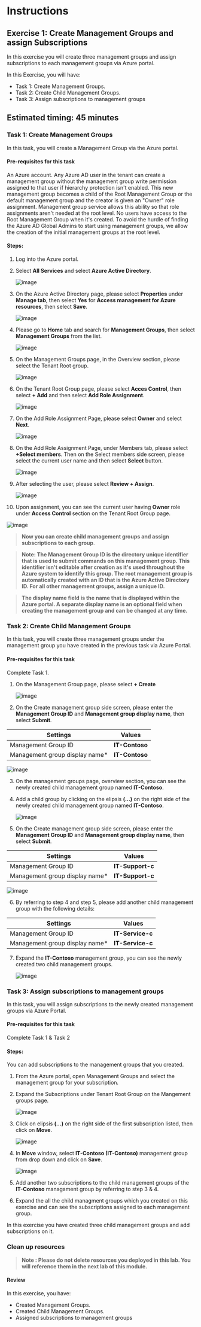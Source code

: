 # Instructions

## Exercise 1: Create Management Groups and assign Subscriptions

In this exercise you will create three management groups and assign subscriptions to each management groups via Azure portal.

In this Exercise, you will have:

+ Task 1: Create Management Groups.
+ Task 2: Create Child Management Groups.
+ Task 3: Assign subscriptions to management groups

## Estimated timing: 45 minutes

### Task 1: Create Management Groups

In this task, you will create a Management Group via the Azure portal.

#### Pre-requisites for this task

An Azure account. Any Azure AD user in the tenant can create a management group without the management group write permission assigned to that user if hierarchy protection isn't enabled. This new management group becomes a child of the Root Management Group or the default management group and the creator is given an "Owner" role assignment. Management group service allows this ability so that role assignments aren't needed at the root level. No users have access to the Root Management Group when it's created. To avoid the hurdle of finding the Azure AD Global Admins to start using management groups, we allow the creation of the initial management groups at the root level.

#### Steps:

1. Log into the Azure portal.

2. Select **All Services** and select **Azure Active Directory**.

   ![image](../media/man1a.png)

3. On the Azure Active Directory page, please select **Properties** under **Manage tab**, then select **Yes** for **Access management for Azure resources**, then select **Save**. 

   ![image](../media/man2a.png)

4. Please go to **Home** tab and search for **Management Groups**, then select **Management Groups** from the list.

   ![image](../media/man3.png)

5. On the Management Groups page, in the Overview section, please select the Tenant Root group.

   ![image](../media/man4.png)

6. On the Tenant Root Group page, please select **Acces Control**, then select **+ Add** and then select **Add Role Assignment**.

   ![image](../media/man5.png)

7. On the Add Role Assignment Page, please select **Owner** and select **Next**.

   ![image](../media/man6.png)

8. On the Add Role Assignment Page, under Members tab, please select **+Select members**. Then on the Select members side screen, please select the current user name and then select **Select** button.

   ![image](../media/man7.png)

9. After selecting the user, please select **Review + Assign**.

   ![image](../media/man8.png)

10. Upon assignment, you can see the current user having **Owner** role under **Access Control** section on the Tenant Root Group page. 

   ![image](../media/man9b.png)

>**Now you can create child management groups and assign subscriptions to each group**.

>**Note: The Management Group ID is the directory unique identifier that is used to submit commands on this management group. This identifier isn't editable after creation as it's used throughout the Azure system to identify this group. The root management group is automatically created with an ID that is the Azure Active Directory ID. For all other management groups, assign a unique ID.**

>**The display name field is the name that is displayed within the Azure portal. A separate display name is an optional field when creating the management group and can be changed at any time.**


### Task 2: Create Child Management Groups

In this task, you will create three management groups under the management group you have created in the previous task via Azure Portal.

#### Pre-requisites for this task

Complete Task 1.

1. On the Management Group page, please select **+ Create**

   ![image](../media/man10.png)

2. On the Create management group side screen, please enter the **Management Group ID** and **Management group display name**, then select **Submit**.

  | Settings | Values |
  |  -- | -- |
  | Management Group ID | **IT-Contoso** |
  | Management group display name* | **IT-Contoso** |

   ![image](../media/man11.png)

3. On the management groups page, overview section, you can see the newly created child management group named **IT-Contoso**.

4. Add a child group by clicking on the elipsis **(...)** on the right side of the newly created child management group named **IT-Contoso**.

   ![image](../media/man12.png)

5. On the Create management group side screen, please enter the **Management Group ID** and **Management group display name**, then select **Submit**.

  | Settings | Values |
  |  -- | -- |
  | Management Group ID | **IT-Support-c** |
  | Management group display name* | **IT-Support-c** |

   ![image](../media/man13.png)

6. By referring to step 4 and step 5, please add another child management group with the following details:

  | Settings | Values |
  |  -- | -- |
  | Management Group ID | **IT-Service-c** |
  | Management group display name* | **IT-Service-c** |

7. Expand the **IT-Contoso** management group, you can see the newly created two child management groups.

   ![image](../media/man14.png)

### Task 3: Assign subscriptions to management groups

In this task, you will assign subscriptions to the newly created management groups via Azure Portal.

#### Pre-requisites for this task

Complete Task 1 & Task 2

#### Steps:

You can add subscriptions to the management groups that you created.

1. From the Azure portal, open Management Groups and select the management group for your subscription.

2. Expand the Subscriptions under Tenant Root Group on the Mangement groups page.

   ![image](../media/man15.png)

3. Click on elipsis **(...)** on the right side of the first subscription listed, then click on **Move**.

   ![image](../media/man16.png)

4. In **Move** window, select **IT-Contoso (IT-Contoso)** management group from drop down and click on **Save**.

   ![image](../media/man17.png)

5. Add another two subscriptions to the child management groups of the **IT-Contoso** managament group by referring to step 3 & 4.

6. Expand the all the child managment groups which you created on this exercise and can see the subscriptions assigned to each management group.

In this exercise you have created three child management groups and add subscriptions on it.

### Clean up resources

>**Note : Please do not delete resources you deployed in this lab. You will reference them in the next lab of this module.**

#### Review

In this exercise, you have:

- Created Management Groups.
- Created Child Management Groups.
- Assigned subscriptions to management groups

